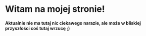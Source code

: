 # Witam na mojej stronie!

#### Aktualnie nie ma tutaj nic ciekawego narazie, ale może w bliskiej przyszłości coś tutaj wrzucę ;)
